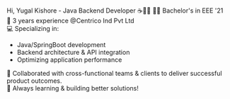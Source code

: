 Hi, Yugal Kishore - Java Backend Developer ☕👨‍💻
👨‍🎓 Bachelor's in EEE '21  
💼 3 years experience @Centrico Ind Pvt Ltd  
💻 Specializing in:  
   - Java/SpringBoot development  
   - Backend architecture & API integration  
   - Optimizing application performance  
   
🤝 Collaborated with cross-functional teams & clients to deliver successful product outcomes.  
🚀 Always learning & building better solutions!

